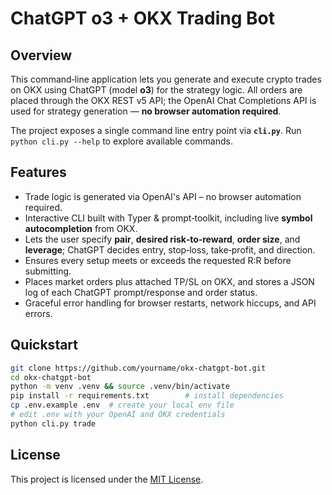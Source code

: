 # ChatGPT o3 + OKX Trading Bot

## Overview

This command‑line application lets you generate and execute crypto trades on OKX using ChatGPT (model **o3**) for the strategy logic.
All orders are placed through the OKX REST v5 API; the OpenAI Chat Completions API is used for strategy generation — **no browser automation required**.

The project exposes a single command line entry point via **`cli.py`**. Run `python cli.py --help` to explore available commands.

## Features

- Trade logic is generated via OpenAI's API – no browser automation required.
- Interactive CLI built with Typer & prompt‑toolkit, including live **symbol autocompletion** from OKX.
- Lets the user specify **pair**, **desired risk‑to‑reward**, **order size**, and **leverage**; ChatGPT decides entry, stop‑loss, take‑profit, and direction.
- Ensures every setup meets or exceeds the requested R:R before submitting.
- Places market orders plus attached TP/SL on OKX, and stores a JSON log of each ChatGPT prompt/response and order status.
- Graceful error handling for browser restarts, network hiccups, and API errors.

## Quickstart

```bash
git clone https://github.com/yourname/okx-chatgpt-bot.git
cd okx-chatgpt-bot
python -m venv .venv && source .venv/bin/activate
pip install -r requirements.txt        # install dependencies
cp .env.example .env  # create your local env file
# edit .env with your OpenAI and OKX credentials
python cli.py trade
```

## License

This project is licensed under the [MIT License](LICENSE).
